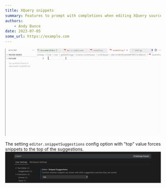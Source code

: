 ```yaml
---
title: XQuery snippets
summary: Features to prompt with completions when editing XQuery source.
authors:
    - Andy Bunce
date: 2023-07-05
some_url: https://example.com
---
```

![snippets](xquery-snippets.gif)



The setting `editor.snippetSuggestions` config option with "top" value forces snippets to the top of the suggestions.
![image](snippet-settings.png)
